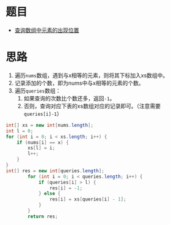 

# 题目

- [查询数组中元素的出现位置](https://leetcode.cn/problems/find-occurrences-of-an-element-in-an-array/description/ "https://leetcode.cn/problems/find-occurrences-of-an-element-in-an-array/description/")

# 思路

1. 遍历`nums`数组，遇到与x相等的元素，则将其下标加入xs数组中。
2. 记录添加的个数，即为nums中与x相等的元素的个数。
3. 遍历`queries`数组：
	1. 如果查询的次数比个数还多，返回`-1`。
	2. 否则，查询对应下表的xs数组对应的记录即可。（注意需要`queries[i]-1`）


```java
int[] xs = new int[nums.length];
int l = 0;
for (int i = 0; i < xs.length; i++) {
    if (nums[i] == x) {
        xs[l] = i;
        l++;
    }
}
int[] res = new int[queries.length];
        for (int i = 0; i < queries.length; i++) {
            if (queries[i] > l) {
                res[i] = -1;
            } else {
                res[i] = xs[queries[i] - 1];
            }
        }
        return res;
```